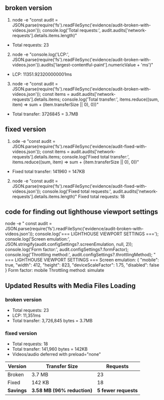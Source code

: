 ## broken version
1. node -e "const audit = JSON.parse(require('fs').readFileSync('evidence/audit-broken-with-videos.json')); console.log('Total requests:', audit.audits['network-requests'].details.items.length)"
- Total requests: 23
2.  node -e "console.log('LCP:', JSON.parse(require('fs').readFileSync('evidence/audit-broken-with-videos.json')).audits['largest-contentful-paint'].numericValue + 'ms')"
- LCP: 11351.923200000001ms
3. node -e "const audit = JSON.parse(require('fs').readFileSync('evidence/audit-broken-with-videos.json')); const items = audit.audits['network-requests'].details.items; console.log('Total transfer:', items.reduce((sum, item) => sum + (item.transferSize || 0), 0))"
- Total transfer: 3726845 = 3.7MB


## fixed version
1.  ode -e "const audit = JSON.parse(require('fs').readFileSync('evidence/audit-fixed-with-videos.json')); const items = audit.audits['network-requests'].details.items; console.log('Fixed total transfer:', items.reduce((sum, item) => sum + (item.transferSize || 0), 0))"
- Fixed total transfer: 141960 = 147KB
2.  node -e "const audit = JSON.parse(require('fs').readFileSync('evidence/audit-fixed-with-videos.json')); console.log('Fixed total requests:', audit.audits['network-requests'].details.items.length)"
Fixed total requests: 18

## code for finding out lighthouse viewport settings
node -e "
const audit = JSON.parse(require('fs').readFileSync('evidence/audit-broken-with-videos.json'));
console.log('=== LIGHTHOUSE VIEWPORT SETTINGS ===');
console.log('Screen emulation:', JSON.stringify(audit.configSettings?.screenEmulation, null, 2));
console.log('Form factor:', audit.configSettings?.formFactor);
console.log('Throttling method:', audit.configSettings?.throttlingMethod);
"
=== LIGHTHOUSE VIEWPORT SETTINGS ===
Screen emulation: {
  "mobile": true,
  "width": 412,
  "height": 823,
  "deviceScaleFactor": 1.75,
  "disabled": false
}
Form factor: mobile
Throttling method: simulate


## Updated Results with Media Files Loading
### broken version 
- Total requests: 23
- LCP: 11,351ms  
- Total transfer: 3,726,845 bytes = 3.7MB

### fixed version  
- Total requests: 18
- Total transfer: 141,960 bytes = 142KB
- Videos/audio deferred with preload="none"

| Version | Transfer Size | Requests |
|---------|---------------|----------|
| Broken  | 3.7 MB       | 23       |
| Fixed   | 142 KB       | 18       |
| **Savings** | **3.58 MB (96% reduction)** | **5 fewer requests** |